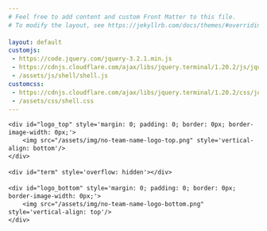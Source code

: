 ```yaml
---
# Feel free to add content and custom Front Matter to this file.
# To modify the layout, see https://jekyllrb.com/docs/themes/#overriding-theme-defaults

layout: default
customjs:
 - https://code.jquery.com/jquery-3.2.1.min.js
 - https://cdnjs.cloudflare.com/ajax/libs/jquery.terminal/1.20.2/js/jquery.terminal.min.js
 - /assets/js/shell/shell.js
customcss:
 - https://cdnjs.cloudflare.com/ajax/libs/jquery.terminal/1.20.2/css/jquery.terminal.min.css
 - /assets/css/shell.css
---
```



<div id="logo_container" style='margin: 0; padding: 0'>
    
    <div id="logo_top" style='margin: 0; padding: 0; border: 0px; border-image-width: 0px;'>
        <img src="/assets/img/no-team-name-logo-top.png" style='vertical-align: bottom'/>
    </div>

    <div id="term" style='overflow: hidden'></div>

    <div id="logo_bottom" style='margin: 0; padding: 0; border: 0px; border-image-width: 0px;'>
        <img src="/assets/img/no-team-name-logo-bottom.png" style='vertical-align: top'/>
    </div>

</div>
